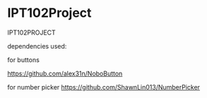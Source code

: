  # IPT102Project
IPT102PROJECT


dependencies used:

for buttons 

https://github.com/alex31n/NoboButton

for number picker
https://github.com/ShawnLin013/NumberPicker
